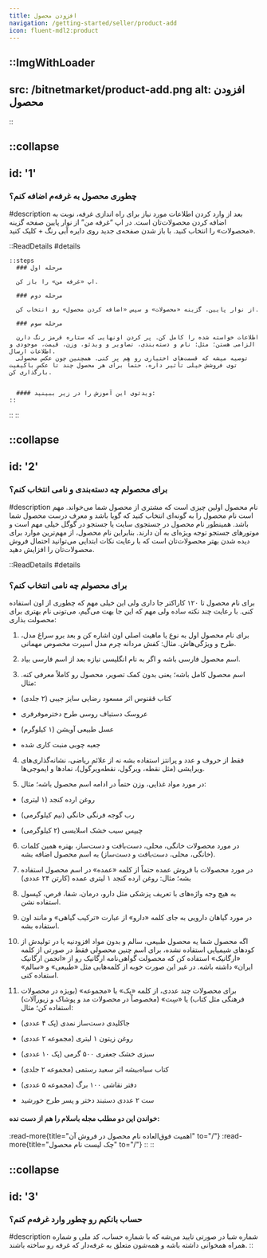 ```yaml
---
title: افزودن محصول
navigation: /getting-started/seller/product-add
icon: fluent-mdl2:product
---
```


::ImgWithLoader
---
src: /bitnetmarket/product-add.png 
alt: افزودن محصول
---
::
<br>

::collapse
---
id: '1'
---
### چطوری محصول به غرفه‌م اضافه کنم؟
#description
بعد از وارد کردن اطلاعات مورد نیاز برای راه اندازی غرفه، نوبت به اضافه کردن محصولات‌تان است. در اپ “غرفه من” از نوار پایین صفحه گزینه «محصولات» را انتخاب کنید. با باز شدن صفحه‌ی جدید روی دایره آبی رنگ + کلیک کنید.

  ::ReadDetails
  #details
    <br>

    ::steps
      ### مرحله اول

      اپ «غرفه من» را باز کن.

      ### مرحله دوم

      از نوار پایین، گزینه «محصولات» و سپس «اضافه کردن محصول» رو انتخاب کن.

      ### مرحله سوم

      اطلاعات خواسته شده را کامل کن. پر کردن اونهایی که ستاره قرمز رنگ دارن الزامی هستن؛ مثل: نام و دسته‌بندی، تصاویر و ویدئو، وزن، قیمت، موجودی و اطلاعات ارسال.
      توصیه میشه که قسمت‌های اختیاری رو هم پر کنی. همچنین چون عکس محصولی توی فروشش خیلی تأثیر داره، حتماً برای هر محصول چند تا عکس باکیفیت بارگذاری کن.

      
      #### ویدئوی این آموزش را در زیر ببینید:
    ::
  ::
::

::collapse
---
id: '2'
---
###  برای محصولم چه دسته‌بندی و نامی انتخاب کنم؟
#description
نام محصول اولین چیزی است که مشتری از محصول شما می‌خواند. مهم است نام محصول را به گونه‌ای انتخاب کنید که گویا باشد و معرف درست محصول شما باشد. همینطور نام محصول در جستجوی سایت یا جستجو در گوگل خیلی مهم است و موتورهای جستجو توجه ویژ‌ه‌ای به آن دارند. بنابراین نام محصول، از مهم‌ترین موارد برای دیده شدن بهتر محصولات‌تان است که با رعایت نکات ابتدایی می‌توانید احتمال فروش محصولات‌تان را افزایش دهید.
<br>
  
  ::ReadDetails
  #details
  ### برای محصولم چه نامی انتخاب کنم؟

  برای نام محصول تا ۱۲۰ کاراکتر جا داری ولی این خیلی مهم که چطوری از اون استفاده کنی. با رعایت چند نکته ساده ولی مهم که این جا بهت می‌گیم، می‌تونی نام بهتری برای محصولت بذاری:
  <br>

  1. برای نام محصول اول به نوع یا ماهیت اصلی اون اشاره کن و بعد برو سراغ مدل، طرح و ویژگی‌هاش. مثال: کفش مردانه چرم مدل اسپرت مخصوص مهمانی.

  2. اسم محصول فارسی باشه و اگر به نام انگلیسی نیازه بعد از اسم فارسی بیاد.

  3. اسم محصول کامل باشه؛ یعنی بدون کمک تصویر، محصول رو کاملاً معرفی کنه. مثال:

  - کتاب ققنوس اثر مسعود رضایی سایز جیبی (۲ جلدی)

  - عروسک دستباف روسی طرح دخترموفرفری

  - عسل طبیعی آویشن (۱ کیلوگرم)

  - جعبه چوبی منبت کاری شده

  4. فقط از حروف و عدد و پرانتز استفاده بشه نه از علائم ریاضی، نشانه‌گذاری‌های ویرایشی (مثل نقطه، ویرگول، نقطه‌ویرگول)، نمادها و ایموجی‌ها.

  5. در مورد مواد غذایی، وزن حتماً در ادامه اسم محصول باشه؛ مثال:

  - روغن ارده کنجد (۱ لیتری)

  - رب گوجه فرنگی خانگی (نیم کیلوگرمی)

  - چیپس سیب خشک اسلایسی (۲ کیلوگرمی)

  6. در مورد محصولات خانگی، محلی، دست‌بافت و دست‌ساز، بهتره همین کلمات (خانگی، محلی، دست‌بافت و دست‌ساز) به اسم محصول اضافه بشه.

  7. در مورد محصولات با فروش عمده حتماً از کلمه «عمده» در اسم محصول استفاده بشه؛ مثال: روغن ارده کنجد ۱ لیتری عمده (کارتن ۲۴ عددی)

  8. به‌ هیچ‌ وجه واژه‌های با تعریف پزشکی مثل دارو، درمان، شفا، قرص، کپسول استفاده نشن.

  9. در مورد گیاهان دارویی به جای کلمه «دارو» از عبارت «ترکیب گیاهی» و مانند اون استفاده بشه.

  10. اگه محصول شما یه محصول طبیعی، سالم و بدون مواد افزودنیه یا در تولیدش از کودهای شیمیایی استفاده نشده، برای اسم چنین محصولی فقط در صورتی از کلمه «ارگانیک» استفاده کن که محصولت گواهی‌نامه ارگانیک رو از «انجمن ارگانیک ایران» داشته باشه. در غیر این صورت خوبه از کلمه‌هایی مثل «طبیعی» و «سالم» استفاده کنی.

  11. برای محصولات چند عددی، از کلمه «پک» یا «مجموعه» (بویژه در محصولات فرهنگی مثل کتاب) یا «سِت» (مخصوصاً در محصولات مد و پوشاک و زیورآلات) استفاده کن؛ مثال:

  - جاکلیدی دست‌ساز نمدی (پک ۴ عددی)

  - روغن زیتون ۱ لیتری (مجموعه ۲ عددی)

  - سبزی خشک جعفری ۵۰۰ گرمی (پک ۱۰ عددی)

  - کتاب سیاه‌بیشه اثر سعید رستمی (مجموعه ۲ جلدی)

  - دفتر نقاشی ۱۰۰ برگ (مجموعه ۵ عددی)

  - ست ۲ عددی دستبند دختر و پسر طرح خورشید

  #### خواندن این دو مطلب مجله باسلام را هم از دست نده:
  :read-more{title="اهمیت فوق‌العاده نام محصول در فروش آن" to="/"}
  :read-more{title="چک لیست نام محصول" to="/"}
  ::
::

::collapse
---
id: '3'
---
### حساب بانکیم رو چطور وارد غرفه‌م کنم؟
#description
شماره شبا در صورتی تایید می‌شه که با شماره حساب، کد ملی و شماره همراه همخوانی داشته باشه و همه‌شون متعلق به غرفه‌دار که غرفه رو ساخته باشند.
::